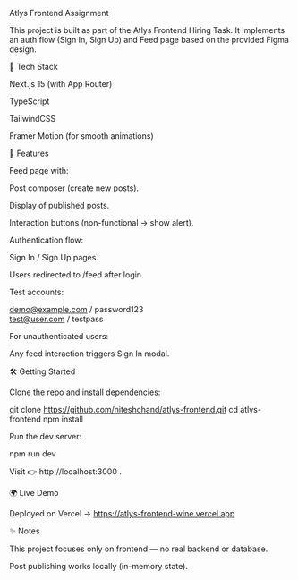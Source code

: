 Atlys Frontend Assignment

This project is built as part of the Atlys Frontend Hiring Task.
It implements an auth flow (Sign In, Sign Up) and Feed page based on the provided Figma design.

🚀 Tech Stack

Next.js 15 (with App Router)

TypeScript

TailwindCSS

Framer Motion (for smooth animations)

🔑 Features

Feed page with:

Post composer (create new posts).

Display of published posts.

Interaction buttons (non-functional → show alert).

Authentication flow:

Sign In / Sign Up pages.

Users redirected to /feed after login.

Test accounts:

demo@example.com / password123  
test@user.com / testpass


For unauthenticated users:

Any feed interaction triggers Sign In modal.

🛠 Getting Started

Clone the repo and install dependencies:

git clone https://github.com/niteshchand/atlys-frontend.git
cd atlys-frontend
npm install


Run the dev server:

npm run dev


Visit 👉 http://localhost:3000
.

🌍 Live Demo

Deployed on Vercel
 → https://atlys-frontend-wine.vercel.app

✨ Notes

This project focuses only on frontend — no real backend or database.

Post publishing works locally (in-memory state).